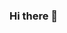 ### Hi there 👋

<!--
**Blazeker/Blazeker** is a ✨ _special_ ✨ repository because its `README.md` (this file) appears on your GitHub profile.

Here are some ideas to get you started:

- 🔭 Studying actually on a great academy of coding that is Holberton school!
- 🌱 I'm always searching about learning anything that I interested.
- :video_game: I'm a very passionated gamer that loves so much rpg games!
- :musical_keyboard: I like so much the music and specially the keyboard <3
- 💬 Ask me about ...
- 📫 How to reach me: ...
- 😄 Pronouns: ...
- ⚡ Fun fact: ...
-->
